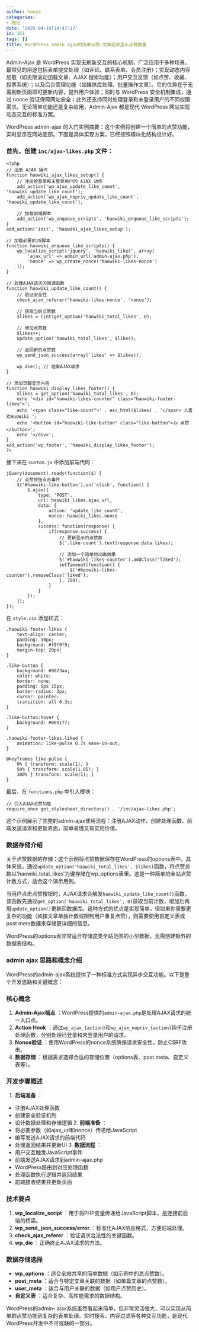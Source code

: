 ```yaml
---
author: haoye
categories:
- 随记
date: '2025-04-19T14:47:17'
id: 151
tags: []
title: WordPress admin ajax的简单示例-文章底部显示点赞数量
---
```


Admin-Ajax 是 WordPress
实现无刷新交互的核心机制，广泛应用于多种场景。最常见的用途包括表单提交处理（如评论、联系表单、会员注册）；实现动态内容加载（如无限滚动加载文章、AJAX
搜索功能）；用户交互反馈（如点赞、收藏、投票系统）；以及后台管理功能（如媒体库处理、批量操作文章）。它的优势在于无需刷新页面即可更新内容，提升用户体验；同时与
WordPress 安全机制集成，通过 nonce
验证保障网站安全；此外还支持同时处理登录和未登录用户的不同权限需求。无论简单功能还是复杂应用，Admin-Ajax 都是现代 WordPress
网站实现动态交互的标准方案。

WordPress admin-ajax
的入门实例摘要：这个实例将创建一个简单的点赞功能，实时显示在网站底部。下面是具体实现方案，已经按照模块化结构设计好。

### 首先，创建 `inc/ajax-likes.php` 文件：

    
    
    <?php
    // 注册 AJAX 操作
    function haowiki_ajax_likes_setup() {
        // 注册给登录和未登录用户的 AJAX 动作
        add_action('wp_ajax_update_like_count', 'haowiki_update_like_count');
        add_action('wp_ajax_nopriv_update_like_count', 'haowiki_update_like_count');
    
        // 加载前端脚本
        add_action('wp_enqueue_scripts', 'haowiki_enqueue_like_scripts');
    }
    add_action('init', 'haowiki_ajax_likes_setup');
    
    // 加载必要的JS脚本
    function haowiki_enqueue_like_scripts() {
        wp_localize_script('jquery', 'haowiki_likes', array(
            'ajax_url' => admin_url('admin-ajax.php'),
            'nonce' => wp_create_nonce('haowiki-likes-nonce')
        ));
    }
    
    // 处理AJAX请求的回调函数
    function haowiki_update_like_count() {
        // 验证安全性
        check_ajax_referer('haowiki-likes-nonce', 'nonce');
    
        // 获取当前点赞数
        $likes = (int)get_option('haowiki_total_likes', 0);
    
        // 增加点赞数
        $likes++;
        update_option('haowiki_total_likes', $likes);
    
        // 返回新的点赞数
        wp_send_json_success(array('likes' => $likes));
    
        wp_die(); // 结束AJAX请求
    }
    
    // 添加页脚显示内容
    function haowiki_display_likes_footer() {
        $likes = get_option('haowiki_total_likes', 0);
        echo '<div id="haowiki-likes-counter" class="haowiki-footer-likes">';
        echo '<span class="like-count">' . esc_html($likes) . '</span> 人喜欢HaoWiki ';
        echo '<button id="haowiki-like-button" class="like-button">👍 点赞</button>';
        echo '</div>';
    }
    add_action('wp_footer', 'haowiki_display_likes_footer');
    ?>
    

接下来在 `custom.js` 中添加前端代码：

    
    
    jQuery(document).ready(function($) {
        // 点赞按钮点击事件
        $('#haowiki-like-button').on('click', function() {
            $.ajax({
                type: 'POST',
                url: haowiki_likes.ajax_url,
                data: {
                    action: 'update_like_count',
                    nonce: haowiki_likes.nonce
                },
                success: function(response) {
                    if(response.success) {
                        // 更新显示的点赞数
                        $('.like-count').text(response.data.likes);
    
                        // 添加一个简单的动画效果
                        $('#haowiki-likes-counter').addClass('liked');
                        setTimeout(function() {
                            $('#haowiki-likes-counter').removeClass('liked');
                        }, 700);
                    }
                }
            });
        });
    });
    

在 `style.css` 添加样式：

    
    
    .haowiki-footer-likes {
        text-align: center;
        padding: 10px;
        background: #f9f9f9;
        margin-top: 20px;
    }
    
    .like-button {
        background: #0073aa;
        color: white;
        border: none;
        padding: 5px 15px;
        border-radius: 3px;
        cursor: pointer;
        transition: all 0.3s;
    }
    
    .like-button:hover {
        background: #005177;
    }
    
    .haowiki-footer-likes.liked {
        animation: like-pulse 0.7s ease-in-out;
    }
    
    @keyframes like-pulse {
        0% { transform: scale(1); }
        50% { transform: scale(1.05); }
        100% { transform: scale(1); }
    }
    

最后，在 `functions.php` 中引入模块：

    
    
    // 引入AJAX点赞功能
    require_once get_stylesheet_directory() . '/inc/ajax-likes.php';
    

这个示例展示了完整的admin-ajax使用流程：注册AJAX动作、创建处理函数、前端发送请求和更新界面，简单易懂又有实用价值。

### 数据存储介绍

关于点赞数据的存储：这个示例将点赞数据保存在WordPress的options表中。具体来说，通过`update_option('haowiki_total_likes',
$likes)`函数，将点赞总数以'haowiki_total_likes'为键存储在wp_options表里。这是一种简单的全站点赞计数方式，适合这个演示用例。

当用户点击点赞按钮时，AJAX请求会触发`haowiki_update_like_count()`函数，该函数先通过`get_option('haowiki_total_likes',
0)`获取当前计数，增加后再用`update_option()`更新回数据库。这种方式的优点是实现简单，但如果你需要更复杂的功能（如按文章单独计数或限制用户重复点赞），则需要使用自定义表或post
meta数据来存储更详细的信息。

WordPress的options表非常适合存储这类全站范围的小型数据，无需创建额外的数据表结构。

### admin ajax 思路和概念介绍

WordPress的admin-ajax系统提供了一种标准方式实现异步交互功能。以下是整个开发思路和关键概念：

### 核心概念

  1. **Admin-Ajax端点** ：WordPress提供的`admin-ajax.php`是处理AJAX请求的统一入口点。
  2. **Action Hook** ：通过`wp_ajax_{action}`和`wp_ajax_nopriv_{action}`钩子注册处理函数，分别处理已登录和未登录用户的请求。
  3. **Nonce验证** ：使用WordPress的nonce系统确保请求安全性，防止CSRF攻击。
  4. **数据存储** ：根据需求选择合适的存储位置（options表、post meta、自定义表等）。

### 开发步骤概述

  1. **后端准备** ：  
- 注册AJAX处理函数  
- 创建安全验证机制  
- 设计数据处理和存储逻辑
  2. **前端准备** ：  
- 将必要参数（如ajax_url和nonce）传递给JavaScript  
- 编写发送AJAX请求的前端代码  
- 处理返回结果并更新UI
  3. **数据流程** ：  
- 用户交互触发JavaScript事件  
- 前端发送AJAX请求到admin-ajax.php  
- WordPress路由到对应处理函数  
- 处理函数执行逻辑并返回结果  
- 前端接收结果并更新页面

### 技术要点

  1. **wp_localize_script** ：用于将PHP变量传递给JavaScript脚本，是连接前后端的桥梁。
  2. **wp_send_json_success/error** ：标准化AJAX响应格式，方便前端处理。
  3. **check_ajax_referer** ：验证请求合法性的关键函数。
  4. **wp_die** ：正确终止AJAX请求的方法。

### 数据存储选择

  * **wp_options** ：适合全站共享的简单数据（如示例中的总点赞数）。
  * **post_meta** ：适合与特定文章关联的数据（如单篇文章的点赞数）。
  * **user_meta** ：适合与用户关联的数据（如用户点赞历史）。
  * **自定义表** ：适合复杂、高性能需求的数据结构。

WordPress的admin-
ajax系统虽然看起来简单，但非常灵活强大，可以实现从简单的点赞功能到复杂的表单处理、实时搜索、内容过滤等各种交互功能，是现代WordPress开发中不可或缺的一部分。

